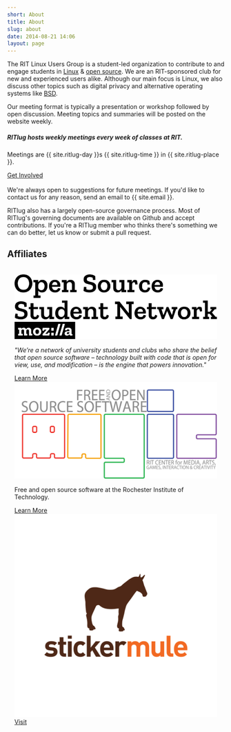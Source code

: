 ```yaml
---
short: About
title: About
slug: about
date: 2014-08-21 14:06
layout: page
---
```

The RIT Linux Users Group is a student-led organization to contribute to and engage students in [Linux](https://en.wikipedia.org/wiki/Linux) &amp; [open source](https://en.wikipedia.org/wiki/Free_and_open-source_software). We are an RIT-sponsored club for new and experienced users alike. Although our main focus is Linux, we also discuss other topics such as digital privacy and alternative operating systems like [BSD](https://en.wikipedia.org/wiki/Berkeley_Software_Distribution).

Our meeting format is typically a presentation or workshop followed by open discussion. Meeting topics and summaries will be posted on the website weekly.

<div class="card" style="margin-top:1.2em;margin-bottom:1.2em;">
    <div class="card-body">
        <h5 class="card-title">RITlug hosts weekly meetings every week of classes at RIT.</h5>
        <p class="card-text">Meetings are {{ site.ritlug-day }}s {{ site.ritlug-time }} in {{ site.ritlug-place }}.</p>
        <a href="/get-involved" class="btn btn-primary">Get Involved</a>
    </div>
</div>

We're always open to suggestions for future meetings. If you'd like to contact us for any reason, send an email to {{ site.email }}.

RITlug also has a largely open-source governance process. Most of RITlug's governing documents are available on Github and accept contributions. If you're a RITlug member who thinks there's something we can do better, let us know or submit a pull request.

## Affiliates

<div class="row" style="padding:1.2em;">
    <div class="col-12 col-md-6 col-lg-4">
        <img src="/img/affiliate-sponsor/ossn.svg" class="embed-responsive" alt="Mozilla Open Source Student Network" />
        <br />
        <p><i>"We’re a network of university students and clubs who share the belief that open source software – technology built with code that is open for view, use, and modification – is the engine that powers innovation."</i></p>
        <a href="https://opensource.mozilla.community/" target="_blank" class="btn btn-primary w-100 d-block">Learn More</a>
    </div>
    <div class="col-12 col-md-6 col-lg-4">
        <img src="/img/affiliate-sponsor/foss-magic-logo-official.png" class="embed-responsive" alt="Free and Open Source Software @ MAGIC"/>
        <br />
        <p>Free and open source software at the Rochester Institute of Technology.</p>
        <a href="https://fossrit.github.io/" target="_blank" class="btn btn-primary w-100 d-block">Learn More</a>
    </div>
    <div class="col-12 col-md-6 col-lg-4">
        <img src="/img/affiliate-sponsor/sticker-mule-logo-light-bg-stacked.svg" class="embed-responsive" alt="StickerMule" />
        <a href="https://www.stickermule.com/supports/you" target="_blank" class="btn btn-primary w-100 d-block">Visit</a>
    </div>
</div>
